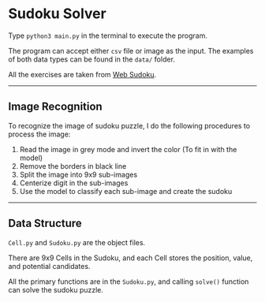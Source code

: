 # Sudoku Solver 


Type ``python3 main.py`` in the terminal to execute the program.

The program can accept either ``csv`` file or image as the input. The examples of both data types can be found in the ``data/`` folder.

All the exercises are taken from [Web Sudoku](https://www.websudoku.com/).

-----------

## Image Recognition


To recognize the image of sudoku puzzle, I do the following procedures to process the image:

1. Read the image in grey mode and invert the color (To fit in with the model)
2. Remove the borders in black line 
3. Split the image into 9x9 sub-images
4. Centerize digit in the sub-images
4. Use the model to classify each sub-image and create the sudoku

-----------

## Data Structure


``Cell.py`` and ``Sudoku.py`` are the object files.

There are 9x9 Cells in the Sudoku, and each Cell stores the position, value, and potential candidates. 

All the primary functions are in the ``Sudoku.py``, and calling ``solve()`` function can solve the sudoku puzzle.
